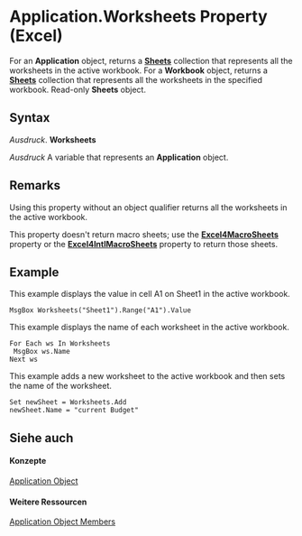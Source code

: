 
# Application.Worksheets Property (Excel)

For an  **Application** object, returns a **[Sheets](048fd93c-bc27-4b58-358f-56fcee1710f8.md)** collection that represents all the worksheets in the active workbook. For a **Workbook** object, returns a **[Sheets](048fd93c-bc27-4b58-358f-56fcee1710f8.md)** collection that represents all the worksheets in the specified workbook. Read-only **Sheets** object.


## Syntax

 _Ausdruck_. **Worksheets**

 _Ausdruck_ A variable that represents an **Application** object.


## Remarks

Using this property without an object qualifier returns all the worksheets in the active workbook.

This property doesn't return macro sheets; use the  **[Excel4MacroSheets](d1ee907a-302c-4bd5-5455-75c328f94268.md)** property or the **[Excel4IntlMacroSheets](39c70cd1-b54d-d781-d375-ca1d0715556f.md)** property to return those sheets.


## Example

This example displays the value in cell A1 on Sheet1 in the active workbook.


```
MsgBox Worksheets("Sheet1").Range("A1").Value
```

This example displays the name of each worksheet in the active workbook.




```
For Each ws In Worksheets 
 MsgBox ws.Name 
Next ws
```

This example adds a new worksheet to the active workbook and then sets the name of the worksheet.




```
Set newSheet = Worksheets.Add 
newSheet.Name = "current Budget"
```


## Siehe auch


#### Konzepte


[Application Object](19b73597-5cf9-4f56-8227-b5211f657f6f.md)
#### Weitere Ressourcen


[Application Object Members](http://msdn.microsoft.com/library/4cb9ca42-8d07-cc9c-2d80-4eb9a5921e1e%28Office.15%29.aspx)